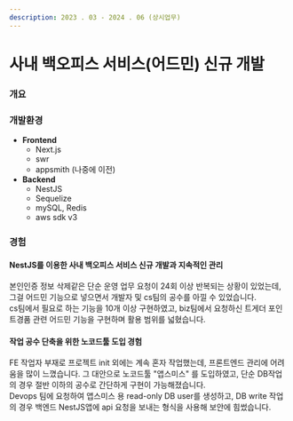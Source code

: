 ```yaml
---
description: 2023 . 03 - 2024 . 06 (상시업무)
---
```


# 사내 백오피스 서비스(어드민) 신규 개발

### 개요



### 개발환경

* **Frontend**
  * Next.js
  * swr
  * appsmith (나중에 이전)
* **Backend**
  * NestJS
  * Sequelize
  * mySQL, Redis
  * aws sdk v3



### 경험

#### NestJS를 이용한 사내 백오피스 서비스 신규 개발과 지속적인 관리

본인인증 정보 삭제같은 단순 운영 업무 요청이 24회 이상 반복되는 상황이 있었는데, 그걸 어드민 기능으로 넣으면서 개발자 및 cs팀의 공수를 아낄 수 있었습니다.\
cs팀에서 필요로 하는 기능을 10개 이상 구현하였고, biz팀에서 요청하신 트게더 포인트경품 관련 어드민 기능을 구현하며 활용 범위를 넓혔습니다.

#### 작업 공수 단축을 위한 노코드툴 도입 경험

FE 작업자 부재로 프로젝트 init 외에는 계속 혼자 작업했는데, 프론트엔드 관리에 어려움을 많이 느꼈습니다. 그 대안으로 노코드툴 "앱스미스" 를 도입하였고, 단순 DB작업의 경우 절반 이하의 공수로 간단하게 구현이 가능해졌습니다.\
Devops 팀에 요청하여 앱스미스 용 read-only DB user를 생성하고, DB write 작업의 경우 백엔드 NestJS앱에 api 요청을 보내는 형식을 사용해 보안에 힘썼습니다.

